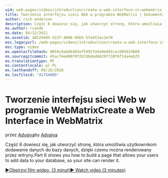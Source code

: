 ```yaml
---
uid: web-pages/videos/introduction/create-a-web-interface-in-webmatrix
title: Tworzenie interfejsu sieci Web w programie WebMatrix | Dokumentacja firmy Microsoft
author: rick-anderson
description: Część 6 dowiesz się, jak utworzyć stronę, która umożliwia użytkownikom dodawanie danych do bazy danych, dzięki czemu można renderowany przez witryny.
ms.author: riande
ms.date: 04/12/2011
ms.assetid: a0529495-422f-4008-94b5-5fa913ac2e70
msc.legacyurl: /web-pages/videos/introduction/create-a-web-interface-in-webmatrix
msc.type: video
ms.openlocfilehash: 0059c0ab06d83ef5992fa9a9e692cec00592d089
ms.sourcegitcommit: 45ac74e400f9f2b7dbded66297730f6f14a4eb25
ms.translationtype: MT
ms.contentlocale: pl-PL
ms.lasthandoff: 08/16/2018
ms.locfileid: "41754605"
---
```

<a name="create-a-web-interface-in-webmatrix"></a><span data-ttu-id="f9e51-103">Tworzenie interfejsu sieci Web w programie WebMatrix</span><span class="sxs-lookup"><span data-stu-id="f9e51-103">Create a Web Interface in WebMatrix</span></span>
====================
<span data-ttu-id="f9e51-104">przez [Advaiya](https://twitter.com/Advaiyasolns)</span><span class="sxs-lookup"><span data-stu-id="f9e51-104">by [Advaiya](https://twitter.com/Advaiyasolns)</span></span>

<span data-ttu-id="f9e51-105">Część 6 dowiesz się, jak utworzyć stronę, która umożliwia użytkownikom dodawanie danych do bazy danych, dzięki czemu można renderowany przez witryny.</span><span class="sxs-lookup"><span data-stu-id="f9e51-105">Part 6 shows you how to build a page that allows your users to add data to your database, so your site can render it.</span></span>

[<span data-ttu-id="f9e51-106">&#9654;Obejrzyj film wideo, (3 minut)</span><span class="sxs-lookup"><span data-stu-id="f9e51-106">&#9654; Watch video (3 minutes)</span></span>](https://channel9.msdn.com/Blogs/ASP-NET-Site-Videos/create-a-web-interface-in-webmatrix)
